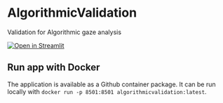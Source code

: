 # AlgorithmicValidation
Validation for Algorithmic gaze analysis

[![Open in Streamlit](https://static.streamlit.io/badges/streamlit_badge_black_white.svg)](https://share.streamlit.io/footballdaniel/algorithmicvalidation/main/validation.py)

## Run app with Docker
The application is available as a Github container package. It can be run locally with `docker run -p 8501:8501 algorithmicvalidation:latest`.


